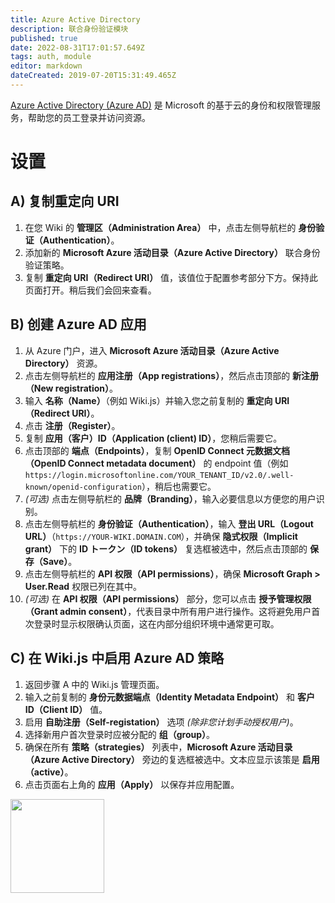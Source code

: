 ```yaml
---
title: Azure Active Directory
description: 联合身份验证模块
published: true
date: 2022-08-31T17:01:57.649Z
tags: auth, module
editor: markdown
dateCreated: 2019-07-20T15:31:49.465Z
---
```


[Azure Active Directory (Azure AD)](https://azure.microsoft.com/en-ca/services/active-directory/) 是 Microsoft 的基于云的身份和权限管理服务，帮助您的员工登录并访问资源。

# 设置

## A) 复制重定向 URI

1. 在您 Wiki 的 **管理区（Administration Area）** 中，点击左侧导航栏的 **身份验证（Authentication）**。
1. 添加新的 **Microsoft Azure 活动目录（Azure Active Directory）** 联合身份验证策略。
1. 复制 **重定向 URI（Redirect URI）** 值，该值位于配置参考部分下方。保持此页面打开。稍后我们会回来查看。

## B) 创建 Azure AD 应用

1. 从 Azure 门户，进入 **Microsoft Azure 活动目录（Azure Active Directory）** 资源。
1. 点击左侧导航栏的 **应用注册（App registrations）**，然后点击顶部的 **新注册（New registration）**。
1. 输入 **名称（Name）**（例如 Wiki.js）并输入您之前复制的 **重定向 URI（Redirect URI）**。
1. 点击 **注册（Register）**。
1. 复制 **应用（客户）ID（Application (client) ID）**，您稍后需要它。
1. 点击顶部的 **端点（Endpoints）**，复制 **OpenID Connect 元数据文档（OpenID Connect metadata document）** 的 endpoint 值（例如 `https://login.microsoftonline.com/YOUR_TENANT_ID/v2.0/.well-known/openid-configuration`），稍后也需要它。
1. *(可选)* 点击左侧导航栏的 **品牌（Branding）**，输入必要信息以方便您的用户识别。
1. 点击左侧导航栏的 **身份验证（Authentication）**，输入 **登出 URL（Logout URL）**（`https://YOUR-WIKI.DOMAIN.COM`），并确保 **隐式权限（Implicit grant）** 下的 **ID トークン（ID tokens）** 复选框被选中，然后点击顶部的 **保存（Save）**。
1. 点击左侧导航栏的 **API 权限（API permissions）**，确保 **Microsoft Graph > User.Read** 权限已列在其中。
1. *(可选)* 在 **API 权限（API permissions）** 部分，您可以点击 **授予管理权限（Grant admin consent）**，代表目录中所有用户进行操作。这将避免用户首次登录时显示权限确认页面，这在内部分组织环境中通常更可取。

## C) 在 Wiki.js 中启用 Azure AD 策略

1. 返回步骤 A 中的 Wiki.js 管理页面。
1. 输入之前复制的 **身份元数据端点（Identity Metadata Endpoint）** 和 **客户 ID（Client ID）** 值。
1. 启用 **自助注册（Self-registation）** 选项 *(除非您计划手动授权用户)*。
1. 选择新用户首次登录时应被分配的 **组（group）**。
1. 确保在所有 **策略（strategies）** 列表中，**Microsoft Azure 活动目录（Azure Active Directory）** 旁边的复选框被选中。文本应显示该策是 **启用（active）**。
1. 点击页面右上角的 **应用（Apply）** 以保存并应用配置。

<img src="https://static.requarks.io/logo/azure.svg" class="align-abstopright" style="width:150px;" />
  
